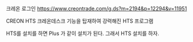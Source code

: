 크레온 로그인
https://www.creontrade.com/g.ds?m=2194&p=12294&v=11951

CREON HTS
크레온데스크 기능을 탑재하여
강력해진 HTS 프로그램

HTS를 설치를 하면 Plus 가 같이 설치가 된다.
그래서 HTS 설치를 하자.


